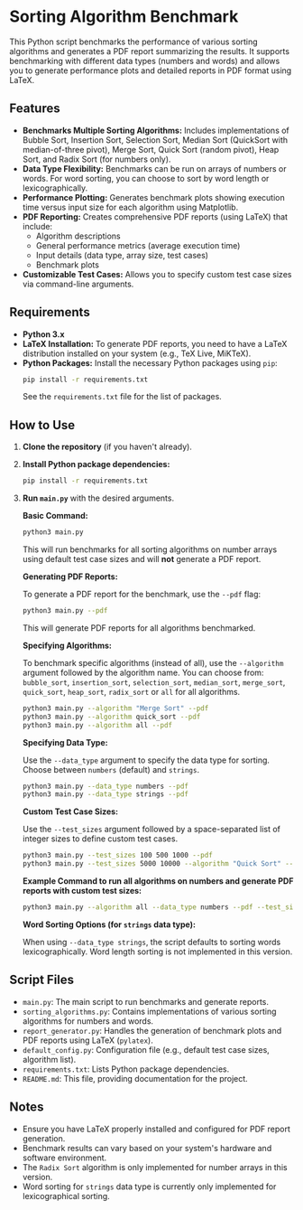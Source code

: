 # Sorting Algorithm Benchmark

This Python script benchmarks the performance of various sorting algorithms and generates a PDF report summarizing the results. It supports benchmarking with different data types (numbers and words) and allows you to generate performance plots and detailed reports in PDF format using LaTeX.

## Features

*   **Benchmarks Multiple Sorting Algorithms:** Includes implementations of Bubble Sort, Insertion Sort, Selection Sort, Median Sort (QuickSort with median-of-three pivot), Merge Sort, Quick Sort (random pivot), Heap Sort, and Radix Sort (for numbers only).
*   **Data Type Flexibility:**  Benchmarks can be run on arrays of numbers or words. For word sorting, you can choose to sort by word length or lexicographically.
*   **Performance Plotting:** Generates benchmark plots showing execution time versus input size for each algorithm using Matplotlib.
*   **PDF Reporting:** Creates comprehensive PDF reports (using LaTeX) that include:
    *   Algorithm descriptions
    *   General performance metrics (average execution time)
    *   Input details (data type, array size, test cases)
    *   Benchmark plots
*   **Customizable Test Cases:** Allows you to specify custom test case sizes via command-line arguments.

## Requirements

*   **Python 3.x**
*   **LaTeX Installation:**  To generate PDF reports, you need to have a LaTeX distribution installed on your system (e.g., TeX Live, MiKTeX).
*   **Python Packages:**  Install the necessary Python packages using `pip`:
    ```bash
    pip install -r requirements.txt
    ```
    See the `requirements.txt` file for the list of packages.

## How to Use

1.  **Clone the repository** (if you haven't already).
2.  **Install Python package dependencies:**
    ```bash
    pip install -r requirements.txt
    ```
3.  **Run `main.py`** with the desired arguments.

    **Basic Command:**

    ```bash
    python3 main.py
    ```

    This will run benchmarks for all sorting algorithms on number arrays using default test case sizes and will **not** generate a PDF report.

    **Generating PDF Reports:**

    To generate a PDF report for the benchmark, use the `--pdf` flag:

    ```bash
    python3 main.py --pdf
    ```

    This will generate PDF reports for all algorithms benchmarked.

    **Specifying Algorithms:**

    To benchmark specific algorithms (instead of all), use the `--algorithm` argument followed by the algorithm name. You can choose from: `bubble_sort`, `insertion_sort`, `selection_sort`, `median_sort`, `merge_sort`, `quick_sort`, `heap_sort`, `radix_sort` or `all` for all algorithms.

    ```bash
    python3 main.py --algorithm "Merge Sort" --pdf
    python3 main.py --algorithm quick_sort --pdf
    python3 main.py --algorithm all --pdf
    ```

    **Specifying Data Type:**

    Use the `--data_type` argument to specify the data type for sorting. Choose between `numbers` (default) and `strings`.

    ```bash
    python3 main.py --data_type numbers --pdf
    python3 main.py --data_type strings --pdf
    ```

    **Custom Test Case Sizes:**

    Use the `--test_sizes` argument followed by a space-separated list of integer sizes to define custom test cases.

    ```bash
    python3 main.py --test_sizes 100 500 1000 --pdf
    python3 main.py --test_sizes 5000 10000 --algorithm "Quick Sort" --pdf
    ```

    **Example Command to run all algorithms on numbers and generate PDF reports with custom test sizes:**

    ```bash
    python3 main.py --algorithm all --data_type numbers --pdf --test_sizes 100 1000 10000
    ```

    **Word Sorting Options (for `strings` data type):**

    When using `--data_type strings`, the script defaults to sorting words lexicographically.  Word length sorting is not implemented in this version.

## Script Files

*   `main.py`:  The main script to run benchmarks and generate reports.
*   `sorting_algorithms.py`:  Contains implementations of various sorting algorithms for numbers and words.
*   `report_generator.py`:  Handles the generation of benchmark plots and PDF reports using LaTeX (`pylatex`).
*   `default_config.py`:  Configuration file (e.g., default test case sizes, algorithm list).
*   `requirements.txt`:  Lists Python package dependencies.
*   `README.md`: This file, providing documentation for the project.

## Notes

*   Ensure you have LaTeX properly installed and configured for PDF report generation.
*   Benchmark results can vary based on your system's hardware and software environment.
*   The `Radix Sort` algorithm is only implemented for number arrays in this version.
*   Word sorting for `strings` data type is currently only implemented for lexicographical sorting.